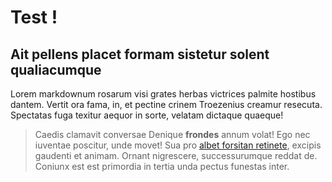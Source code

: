 <!---
    ::::
    ::  Author: Bryan McCoy
    ::  Title: Test !
    ::  Date: 12/9/2018
    ::  Tags: First Post, Test
    ::  Live: Yes
    ::::
--->

# Test !

## Ait pellens placet formam sistetur solent qualiacumque

Lorem markdownum rosarum visi grates herbas victrices palmite hostibus dantem.
Vertit ora fama, in, et pectine crinem Troezenius creamur resecuta. Spectatas
fuga texitur aequor in sorte, velatam dictaque quaeque!

<!--- End Preview --->

> Caedis clamavit conversae Denique **frondes** annum volat! Ego nec iuventae
> poscitur, unde movet! Sua pro [albet forsitan
> retinete](http://offensa-corpore.org/dat.aspx), excipis gaudenti et animam.
> Ornant nigrescere, successurumque reddat de. Coniunx est est primordia in
> tertia unda pectus funestas inter.